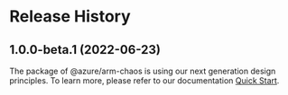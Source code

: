 # Release History
    
## 1.0.0-beta.1 (2022-06-23)

The package of @azure/arm-chaos is using our next generation design principles. To learn more, please refer to our documentation [Quick Start](https://aka.ms/js-track2-quickstart).

